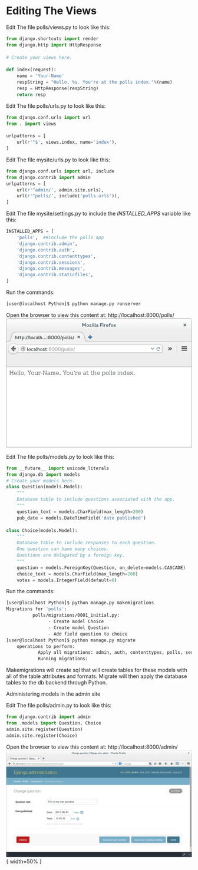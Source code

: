 Editing The Views
=================
Edit The file polls/views.py to look like this:

```py
from django.shortcuts import render
from django.http import HttpResponse

# Create your views here.

def index(request):
    name = 'Your-Name'
    respString = "Hello, %s. You're at the polls index."%(name)
    resp = HttpResponse(respString)
    return resp
```

Edit The file polls/urls.py to look like this:
```py
from django.conf.urls import url
from . import views

urlpatterns = [
    url(r'^$', views.index, name='index'),
]

```

Edit The file mysite/urls.py to look like this:
```py
from django.conf.urls import url, include
from django.contrib import admin
urlpatterns = [
    url(r'^admin/', admin.site.urls),
    url(r'^polls/', include('polls.urls')),
]
```

Edit The file mysite/settings.py to include the *INSTALLED_APPS* variable like this:
```py
INSTALLED_APPS = [
    'polls',  ##include the polls app
    'django.contrib.admin',
    'django.contrib.auth',
    'django.contrib.contenttypes',
    'django.contrib.sessions',
    'django.contrib.messages',
    'django.contrib.staticfiles',
]
```
Run the commands:
```bash
[user@localhost Python]$ python manage.py runserver
```
Open the browser to view this content at: http://localhost:8000/polls/
![Image of View01](https://github.com/derekawilson72/CodeIT-viz-prj/blob/master/Presentations/images/Views01.png?raw=true)


Edit The file polls/models.py to look like this:

```py
from __future__ import unicode_literals
from django.db import models
# Create your models here.
class Question(models.Model):
    """
    Database table to include questions associated with the app.
    """
    question_text = models.CharField(max_length=200)
    pub_date = models.DateTimeField('date published')

class Choice(models.Model):
    """
    Database table to include responses to each question.  
    One question can have many choices.  
    Questions are delegated by a foreign key.
    """
    question = models.ForeignKey(Question, on_delete=models.CASCADE)
    choice_text = models.CharField(max_length=200)
    votes = models.IntegerField(default=0)
```

Run the commands:
```bash
[user@localhost Python]$ python manage.py makemigrations
Migrations for 'polls':
		  polls/migrations/0001_initial.py:
    			- Create model Choice
    			- Create model Question
    			- Add field question to choice
[user@localhost Python]$ python manage.py migrate
	operations to perform:
  			Apply all migrations: admin, auth, contenttypes, polls, sessions
			Running migrations:
```
Makemigrations will create sql that will create tables for these models with all of the table attributes and formats. Migrate will then apply the database tables to the db backend through Python.

Administering models in the admin site

Edit The file polls/admin.py to look like this:
```py
from django.contrib import admin
from .models import Question, Choice
admin.site.register(Question)
admin.site.register(Choice)
```
Open the browser to view this content at: http://localhost:8000/admin/
![Image of Admin01](https://github.com/derekawilson72/CodeIT-viz-prj/blob/master/Presentations/images/Admin01.png) { width=50% }


